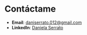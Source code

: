 # Contáctame  

- **Email**: [daniserrato.012@gmail.com](mailto:daniserrato.012@gmail.com)  
- **LinkedIn**: [Daniela Serrato](https://www.linkedin.com/in/daniela-serrato/)  

